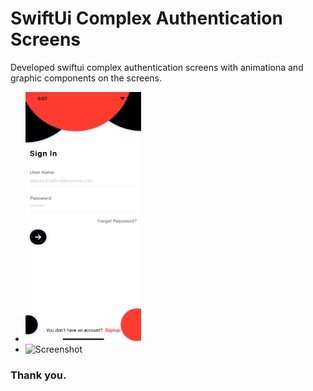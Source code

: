 # SwiftUi Complex Authentication Screens

Developed swiftui complex authentication screens with animationa and graphic components on the screens.

<ul>
<li><img src="https://github.com/WaqasKhadim47/SwiftUIComplexAuthenticationScreens/blob/main/screenshoots/img1.png" height="400" alt="Screenshot"/></li>
<li><img src=“https://github.com/WaqasKhadim47/SwiftUIComplexAuthenticationScreens/blob/main/screenshoots/img2.png" height="400" alt="Screenshot"/></li>
</ul>

### Thank you.
